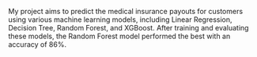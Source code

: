 My project aims to predict the medical insurance payouts for customers using various machine learning models, including Linear Regression, Decision Tree, Random Forest, and XGBoost. After training and evaluating these models, the Random Forest model performed the best with an accuracy of 86%. 
